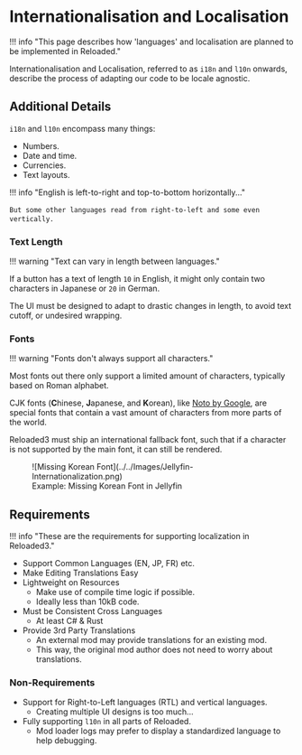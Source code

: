 # Internationalisation and Localisation

!!! info "This page describes how 'languages' and localisation are planned to be implemented in Reloaded."

Internationalisation and Localisation, referred to as `i18n` and `l10n` onwards,
describe the process of adapting our code to be locale agnostic.

## Additional Details

`i18n` and `l10n` encompass many things:

- Numbers.
- Date and time.
- Currencies.
- Text layouts.

!!! info "English is left-to-right and top-to-bottom horizontally..."

    But some other languages read from right-to-left and some even vertically.

### Text Length

!!! warning "Text can vary in length between languages."

If a button has a text of length `10` in English, it might only contain two characters in
Japanese or `20` in German.

The UI must be designed to adapt to drastic changes in length, to avoid text cutoff, or undesired
wrapping.

### Fonts

!!! warning "Fonts don't always support all characters."

Most fonts out there only support a limited amount of characters, typically based on Roman alphabet.

CJK fonts (**C**hinese, **J**apanese, and **K**orean), like [Noto by Google][noto-google], are
special fonts that contain a vast amount of characters from more parts of the world.

Reloaded3 must ship an international fallback font, such that if a character is not supported
by the main font, it can still be rendered.

<figure markdown="span">
  ![Missing Korean Font](../../Images/Jellyfin-Internationalization.png)
  <figcaption>Example: Missing Korean Font in Jellyfin</figcaption>
</figure>

## Requirements

!!! info "These are the requirements for supporting localization in Reloaded3."

- Support Common Languages (EN, JP, FR) etc.
- Make Editing Translations Easy
- Lightweight on Resources
    - Make use of compile time logic if possible.
    - Ideally less than 10kB code.
- Must be Consistent Cross Languages
    - At least C# & Rust
- Provide 3rd Party Translations
    - An external mod may provide translations for an existing mod.
    - This way, the original mod author does not need to worry about translations.

### Non-Requirements

- Support for Right-to-Left languages (RTL) and vertical languages.
    - Creating multiple UI designs is too much...
- Fully supporting `l10n` in all parts of Reloaded.
    - Mod loader logs may prefer to display a standardized language to help debugging.

[noto-google]: https://fonts.google.com/noto